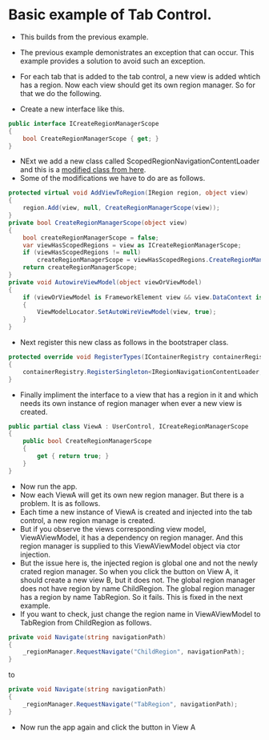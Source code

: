 # Basic example of Tab Control. 
- This builds from the previous example. 
- The previous example demonistrates an exception that can occur. This example provides a solution to avoid such an exception.
- For each tab that is added to the tab control, a new view is added whtich has a region. Now each view should get its own region manager. So for that we do the following.

- Create a new interface like this.

```cs
public interface ICreateRegionManagerScope
{
    bool CreateRegionManagerScope { get; }
}
```    

- NExt we add a new class called ScopedRegionNavigationContentLoader and this is a [modified class from here](https://github.com/PrismLibrary/Prism/blob/master/src/Wpf/Prism.Wpf/Regions/RegionNavigationContentLoader.cs).
- Some of the modifications we have to do are as follows.



```cs
protected virtual void AddViewToRegion(IRegion region, object view)
{
    region.Add(view, null, CreateRegionManagerScope(view));
}
private bool CreateRegionManagerScope(object view)
{
    bool createRegionManagerScope = false;
    var viewHasScopedRegions = view as ICreateRegionManagerScope;
    if (viewHasScopedRegions != null)
        createRegionManagerScope = viewHasScopedRegions.CreateRegionManagerScope;
    return createRegionManagerScope;
}
private void AutowireViewModel(object viewOrViewModel)
{
    if (viewOrViewModel is FrameworkElement view && view.DataContext is null && ViewModelLocator.GetAutoWireViewModel(view) is null)
    {
        ViewModelLocator.SetAutoWireViewModel(view, true);
    }
}
```
- Next register this new class as follows in the bootstraper class.

```cs
protected override void RegisterTypes(IContainerRegistry containerRegistry)
{
    containerRegistry.RegisterSingleton<IRegionNavigationContentLoader, ScopedRegionNavigationContentLoader>();
}
```

- Finally impliment the interface to a view that has a region in it and which needs its own instance of region manager when ever a new view is created.

```cs
public partial class ViewA : UserControl, ICreateRegionManagerScope
{
    public bool CreateRegionManagerScope
    {
        get { return true; }
    }
}
```
- Now run the app. 
- Now each ViewA will get its own new region manager. But there is a problem. It is as follows.
- Each time a new instance of ViewA is created and injected into the tab control, a new region manage is created. 
- But if you observe the views corresponding view model, ViewAViewModel, it has a dependency on region manager. And this region manager is supplied to this ViewAViewModel object via ctor injection. 
- But the issue here is, the injected region is global one and not the newly crated region manager. So when you click the button on View A, it should create a new view B, but it does not. The global region manager does not have region by name ChildRegion. The global region manager has a region by name TabRegion. So it fails. This is fixed in the next example.
- If you want to check, just change the region name in ViewAViewModel to TabRegion from ChildRegion as follows.
```cs
private void Navigate(string navigationPath)
{
    _regionManager.RequestNavigate("ChildRegion", navigationPath);
}
```
to 
```cs
private void Navigate(string navigationPath)
{
    _regionManager.RequestNavigate("TabRegion", navigationPath);
}
```
- Now run the app again and click the button in View A

